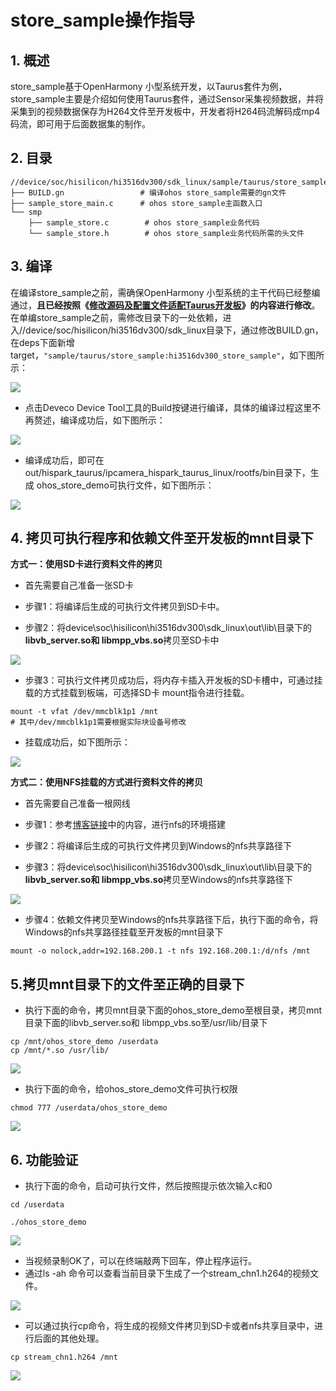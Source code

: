 # store_sample操作指导

## 1. 概述

store_sample基于OpenHarmony 小型系统开发，以Taurus套件为例，store_sample主要是介绍如何使用Taurus套件，通过Sensor采集视频数据，并将采集到的视频数据保存为H264文件至开发板中，开发者将H264码流解码成mp4码流，即可用于后面数据集的制作。

## 2. 目录

```shell
//device/soc/hisilicon/hi3516dv300/sdk_linux/sample/taurus/store_sample
├── BUILD.gn                 # 编译ohos store_sample需要的gn文件
├── sample_store_main.c      # ohos store_sample主函数入口
└── smp
    ├── sample_store.c        # ohos store_sample业务代码
    └── sample_store.h        # ohos store_sample业务代码所需的头文件
```

## 3. 编译

在编译store_sample之前，需确保OpenHarmony 小型系统的主干代码已经整编通过，**且已经按照《[修改源码及配置文件适配Taurus开发板](../doc/2.2.1.%E4%BF%AE%E6%94%B9%E6%BA%90%E7%A0%81%E5%8F%8A%E9%85%8D%E7%BD%AE%E6%96%87%E4%BB%B6%E9%80%82%E9%85%8DTaurus%E5%BC%80%E5%8F%91%E6%9D%BF.md)》的内容进行修改**。在单编store_sample之前，需修改目录下的一处依赖，进入//device/soc/hisilicon/hi3516dv300/sdk_linux目录下，通过修改BUILD.gn，在deps下面新增target，``"sample/taurus/store_sample:hi3516dv300_store_sample"``，如下图所示：

![](../doc/figures/hispark_taurus_store_sample/101%E4%BF%AE%E6%94%B9buildgn.png)

* 点击Deveco Device Tool工具的Build按键进行编译，具体的编译过程这里不再赘述，编译成功后，如下图所示：

![](../doc/figures/hispark_taurus_helloworld_sample/0002-build%20success.png)

* 编译成功后，即可在out/hispark_taurus/ipcamera_hispark_taurus_linux/rootfs/bin目录下，生成 ohos_store_demo可执行文件，如下图所示：

![](../doc/figures/hispark_taurus_store_sample/103%E8%8E%B7%E5%BE%97%E5%8F%AF%E6%89%A7%E8%A1%8C%E6%96%87%E4%BB%B6.png)

## 4. 拷贝可执行程序和依赖文件至开发板的mnt目录下

**方式一：使用SD卡进行资料文件的拷贝**

* 首先需要自己准备一张SD卡

* 步骤1：将编译后生成的可执行文件拷贝到SD卡中。

* 步骤2：将device\soc\hisilicon\hi3516dv300\sdk_linux\out\lib\目录下的**libvb_server.so和 libmpp_vbs.so**拷贝至SD卡中

![](../doc/figures/hispark_taurus_store_sample/104%E5%B0%86%E5%8F%AF%E6%89%A7%E8%A1%8C%E6%96%87%E4%BB%B6%E5%A4%8D%E5%88%B6%E5%88%B0SD%E5%8D%A1.png)

* 步骤3：可执行文件拷贝成功后，将内存卡插入开发板的SD卡槽中，可通过挂载的方式挂载到板端，可选择SD卡 mount指令进行挂载。

```shell
mount -t vfat /dev/mmcblk1p1 /mnt
# 其中/dev/mmcblk1p1需要根据实际块设备号修改
```

* 挂载成功后，如下图所示：

![](../doc/figures/hispark_taurus_store_sample/105%E6%8C%82%E8%BD%BDSD%E5%8D%A1.png)

**方式二：使用NFS挂载的方式进行资料文件的拷贝**

* 首先需要自己准备一根网线
* 步骤1：参考[博客链接](https://blog.csdn.net/Wu_GuiMing/article/details/115872995?spm=1001.2014.3001.5501)中的内容，进行nfs的环境搭建

* 步骤2：将编译后生成的可执行文件拷贝到Windows的nfs共享路径下

* 步骤3：将device\soc\hisilicon\hi3516dv300\sdk_linux\out\lib\目录下的**libvb_server.so和 libmpp_vbs.so**拷贝至Windows的nfs共享路径下

![](../doc/figures/hispark_taurus_store_sample/111%E5%A4%8D%E5%88%B6%E5%8F%AF%E6%89%A7%E8%A1%8C%E7%A8%8B%E5%BA%8F%E8%87%B3nfs%E8%B7%AF%E5%BE%84.png)

* 步骤4：依赖文件拷贝至Windows的nfs共享路径下后，执行下面的命令，将Windows的nfs共享路径挂载至开发板的mnt目录下

```
mount -o nolock,addr=192.168.200.1 -t nfs 192.168.200.1:/d/nfs /mnt
```

## 5.拷贝mnt目录下的文件至正确的目录下

* 执行下面的命令，拷贝mnt目录下面的ohos_store_demo至根目录，拷贝mnt目录下面的libvb_server.so和 libmpp_vbs.so至/usr/lib/目录下

```
cp /mnt/ohos_store_demo /userdata
cp /mnt/*.so /usr/lib/
```

![](../doc/figures/hispark_taurus_store_sample/106%E6%8B%B7%E8%B4%9D%E5%8F%AF%E6%89%A7%E8%A1%8C%E6%96%87%E4%BB%B6%E5%92%8Cso%E6%96%87%E4%BB%B6%E8%87%B3%E5%BC%80%E5%8F%91%E6%9D%BF.png)

* 执行下面的命令，给ohos_store_demo文件可执行权限

```
chmod 777 /userdata/ohos_store_demo
```

![](../doc/figures/hispark_taurus_store_sample/107%E7%BB%99%E5%8F%AF%E6%89%A7%E8%A1%8C%E6%9D%83%E9%99%90.png)

## 6. 功能验证

* 执行下面的命令，启动可执行文件，然后按照提示依次输入c和0

```
cd /userdata

./ohos_store_demo
```

![](../doc/figures/hispark_taurus_store_sample/108%E6%89%A7%E8%A1%8C%E5%8F%AF%E6%89%A7%E8%A1%8C%E7%A8%8B%E5%BA%8F.png)

* 当视频录制OK了，可以在终端敲两下回车，停止程序运行。
* 通过ls -ah 命令可以查看当前目录下生成了一个stream_chn1.h264的视频文件。

![](../doc/figures/hispark_taurus_store_sample/109%E5%BE%97%E5%88%B0%E5%BD%95%E5%88%B6%E5%A5%BD%E7%9A%84h264%E6%96%87%E4%BB%B6.png)

* 可以通过执行cp命令，将生成的视频文件拷贝到SD卡或者nfs共享目录中，进行后面的其他处理。

```
cp stream_chn1.h264 /mnt
```

![](../doc/figures/hispark_taurus_store_sample/110%E5%A4%8D%E5%88%B6h264%E6%96%87%E4%BB%B6%E5%88%B0SD%E5%8D%A1.png)


